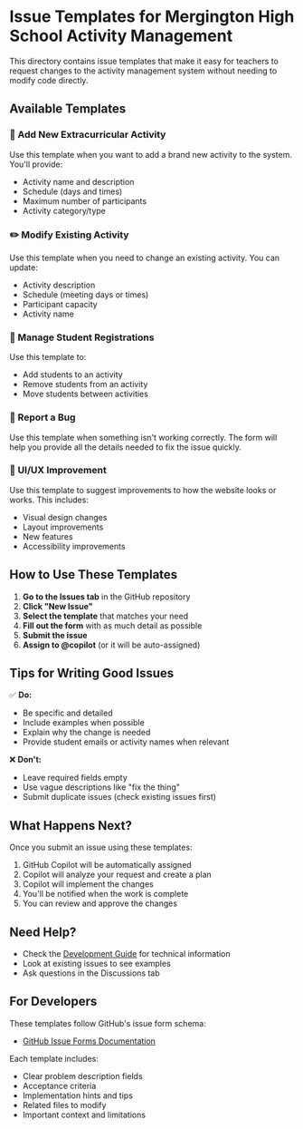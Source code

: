 # Issue Templates for Mergington High School Activity Management

This directory contains issue templates that make it easy for teachers to request changes to the activity management system without needing to modify code directly.

## Available Templates

### 📝 Add New Extracurricular Activity
Use this template when you want to add a brand new activity to the system. You'll provide:
- Activity name and description
- Schedule (days and times)
- Maximum number of participants
- Activity category/type

### ✏️ Modify Existing Activity
Use this template when you need to change an existing activity. You can update:
- Activity description
- Schedule (meeting days or times)
- Participant capacity
- Activity name

### 👥 Manage Student Registrations
Use this template to:
- Add students to an activity
- Remove students from an activity
- Move students between activities

### 🐛 Report a Bug
Use this template when something isn't working correctly. The form will help you provide all the details needed to fix the issue quickly.

### 🎨 UI/UX Improvement
Use this template to suggest improvements to how the website looks or works. This includes:
- Visual design changes
- Layout improvements
- New features
- Accessibility improvements

## How to Use These Templates

1. **Go to the Issues tab** in the GitHub repository
2. **Click "New Issue"**
3. **Select the template** that matches your need
4. **Fill out the form** with as much detail as possible
5. **Submit the issue**
6. **Assign to @copilot** (or it will be auto-assigned)

## Tips for Writing Good Issues

✅ **Do:**
- Be specific and detailed
- Include examples when possible
- Explain why the change is needed
- Provide student emails or activity names when relevant

❌ **Don't:**
- Leave required fields empty
- Use vague descriptions like "fix the thing"
- Submit duplicate issues (check existing issues first)

## What Happens Next?

Once you submit an issue using these templates:
1. GitHub Copilot will be automatically assigned
2. Copilot will analyze your request and create a plan
3. Copilot will implement the changes
4. You'll be notified when the work is complete
5. You can review and approve the changes

## Need Help?

- Check the [Development Guide](../../docs/how-to-develop.md) for technical information
- Look at existing issues to see examples
- Ask questions in the Discussions tab

## For Developers

These templates follow GitHub's issue form schema:
- [GitHub Issue Forms Documentation](https://docs.github.com/en/communities/using-templates-to-encourage-useful-issues-and-pull-requests/syntax-for-issue-forms)

Each template includes:
- Clear problem description fields
- Acceptance criteria
- Implementation hints and tips
- Related files to modify
- Important context and limitations
